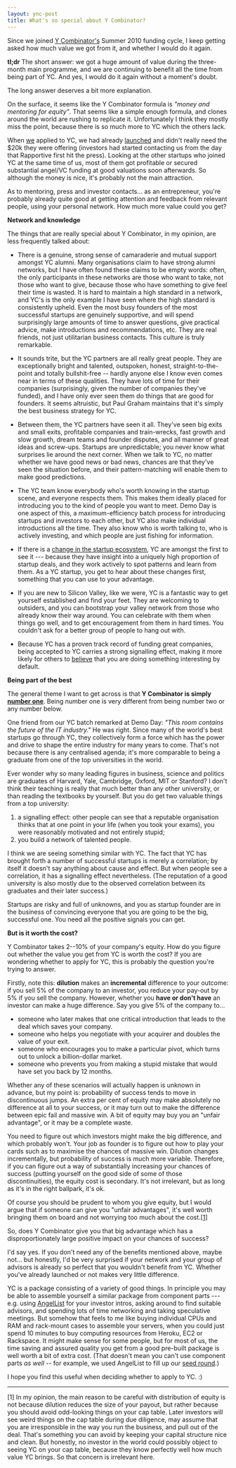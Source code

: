 ```yaml
---
layout: ync-post
title: What's so special about Y Combinator?
---
```


Since we joined [Y Combinator's](http://ycombinator.com/) Summer 2010 funding cycle, I keep
getting asked how much value we got from it, and whether I would do it again.

**tl;dr** The short answer: we got a huge amount of value during the three-month main
programme, and we are continuing to benefit all the time from being part of YC.
And yes, I would do it again without a moment's doubt.

The long answer deserves a bit more explanation.

On the surface, it seems like the Y Combinator formula is *"money and mentoring for equity"*. That
seems like a simple enough formula, and clones around the world are rushing to replicate it.
Unfortunately I think they mostly miss the point, because there is so much more to YC which the
others lack.

When [we](http://rapportive.com) applied to YC, we had already [launched](http://blog.rapportive.com/the-accidental-launch)
and didn't really need the $20k they were offering (investors had started contacting us from the
day that Rapportive first hit the press). Looking at the other startups who joined YC at the same
time of us, most of them got profitable or secured substantial angel/VC funding at good valuations
soon afterwards. So although the money is nice, it's probably not the main attraction.

As to mentoring, press and investor contacts... as an entrepreneur, you're probably already quite
good at getting attention and feedback from relevant people, using your personal network. How much
more value could you get?


**Network and knowledge**

The things that are really special about Y Combinator, in my opinion, are less frequently talked
about:

* There is a genuine, strong sense of camaraderie and mutual support amongst YC alumni. Many organisations
  claim to have strong alumni networks, but I have often found these claims to be empty words:
  often, the only participants in these networks are those who want to take, not those who want
  to give, because those who have something to give feel their time is wasted. It is hard to
  maintain a high standard in a network, and YC's is the only example I have seen where
  the high standard is consistently upheld. Even the most busy founders of the most successful startups
  are genuinely supportive, and will spend surprisingly large amounts of time to answer questions,
  give practical advice, make introductions and recommendations, etc. They are real friends, not
  just utilitarian business contacts. This culture is truly remarkable.

* It sounds trite, but the YC partners are all really great people. They are exceptionally
  bright and talented, outspoken, honest, straight-to-the-point and totally bullshit-free --
  hardly anyone else I know even comes near in terms of these qualities. They have lots of time
  for their companies (surprisingly, given the number of companies they've funded), and I have
  only ever seen them do things that are good for founders. It seems altruistic, but Paul Graham
  maintains that it's simply the best business strategy for YC.

* Between them, the YC partners have seen it all. They've seen big exits and small exits,
  profitable companies and train-wrecks, fast growth and slow growth, dream teams and founder
  disputes, and all manner of great ideas and screw-ups. Startups are unpredictable; you never
  know what surprises lie around the next corner. When we talk to YC, no matter whether we have
  good news or bad news, chances are that they've seen the situation before, and their
  pattern-matching will enable them to make good predictions.

* The YC team know everybody who's worth knowing in the startup scene, and everyone respects them.
  This makes them ideally placed for introducing you to the kind of people you want to meet.
  Demo Day is one aspect of this, a maximum-efficiency batch process for introducing startups and
  investors to each other, but YC also make individual introductions all the time. They also know
  who is worth talking to, who is actively investing, and which people are just fishing for
  information.

* If there is a [change in the startup ecosystem](http://www.paulgraham.com/future.html), YC are
  amongst the first to see it --- because they have insight into a uniquely high proportion of
  startup deals, and they work actively to spot patterns and learn from them. As a YC startup,
  you get to hear about these changes first, something that you can use to your advantage.

* If you are new to Silicon Valley, like we were, YC is a fantastic way to get yourself
  established and find your feet. They are welcoming to outsiders, and you can bootstrap your valley
  network from those who already know their way around. You can celebrate with them when things
  go well, and to get encouragement from them in hard times. You couldn't ask for a better group
  of people to hang out with.

* Because YC has a proven track record of funding great companies, being accepted to YC carries a
  strong signalling effect, making it more likely for others to
  [believe](http://thenextweb.com/industry/2011/02/07/y-combinator-partner-harjeet-taggar-start-fund-is-bad-news-for-bad-investors-interview/)
  that you are doing something interesting by default.


**Being part of the best**

The general theme I want to get across is that **Y Combinator is simply
[number one](http://blog.businessofsoftware.org/2009/09/joel-spolskys-talk-at-business-of-software-2008-on-being-number-one.html)**.
Being number one is very different from being number two or any number below.

One friend from our YC batch remarked at Demo Day: *"This room contains the future of the IT
industry."* He was right. Since many of the world's best startups go through YC, they collectively
form a force which has the power and drive to shape the entire industry for many years to come.
That's not because there is any centralised agenda; it's more comparable to being a graduate from
one of the top universities in the world.

Ever wonder why so many leading figures in business, science and politics are graduates of
Harvard, Yale, Cambridge, Oxford, MIT or Stanford? I don't think their teaching is really that
much better than any other university, or than reading the textbooks by yourself. But you do
get two valuable things from a top university:

1. a signalling effect: other people can see that a reputable organisation thinks that at one
   point in your life (when you took your exams), you were reasonably motivated and not entirely stupid;
2. you build a network of talented people.

I think we are seeing something similar with YC. The fact that YC has brought forth a number of
successful startups is merely a correlation; by itself it doesn't say anything about cause and
effect. But when people see a correlation, it has a signalling effect nevertheless. (The reputation
of a good university is also mostly due to the observed correlation between its graduates and their
later success.)

Startups are risky and full of unknowns, and you as startup founder are in the business of
convincing everyone that you are going to be the big, successful one. You need all the positive
signals you can get.


**But is it worth the cost?**

Y Combinator takes 2--10% of your company's equity. How do you figure out whether the value you
get from YC is worth the cost? If you are wondering whether to apply for YC, this is probably the
question you're trying to answer.

Firstly, note this: **dilution** makes an **incremental** difference to your outcome: if you sell
5% of the company to an investor, you reduce your pay-out by 5% if you sell the company. However,
whether you **have or don't have** an investor can make a huge difference. Say you give 5% of the
company to...

* someone who later makes that one critical introduction that leads to the deal which saves your
  company.
* someone who helps you negotiate with your acquirer and doubles the value of your exit.
* someone who encourages you to make a particular pivot, which turns out to unlock a
  billion-dollar market.
* someone who prevents you from making a stupid mistake that would have set you back by 12 months.

Whether any of these scenarios will actually happen is unknown in advance, but my point is:
probability of success tends to move in discontinuous jumps. An extra per cent of equity may make
absolutely no difference at all to your success, or it may turn out to make the difference between
epic fail and massive win. A bit of equity may buy you an "unfair advantage", or it may be a
complete waste.

You need to figure out which investors might make the big difference, and which probably won't.
Your job as founder is to figure out how to play your cards such as to maximise the chances of
massive win. Dilution changes incrementally, but probability of success is much more variable.
Therefore, if you can figure out a way of substantially increasing your chances of success
(putting yourself on the good side of some of those discontinuities), the equity cost is
secondary. It's not irrelevant, but as long as it's in the right ballpark, it's ok.

Of course you should be prudent to whom you give equity, but I would argue that if someone can
give you "unfair advantages", it's well worth bringing them on board and not worrying too much
about the cost.\[[1](#footnote-cap-table)\]

So, does Y Combinator give you that big advantage which has a disproportionately large positive
impact on your chances of success?

I'd say yes. If you don't need any of the benefits mentioned above, maybe not... but honestly, I'd
be very surprised if your network and your group of advisors is already so perfect that you
wouldn't benefit from YC. Whether you've already launched or not makes very little difference.

YC is a package consisting of a variety of good things. In principle you may be able to assemble
yourself a similar package from component parts --- e.g. using [AngelList](http://angel.co/) for
your investor intros, asking around to find suitable advisors, and spending lots of time networking
and taking speculative meetings. But somehow that feels to me like buying individual CPUs and RAM
and rack-mount cases to assemble your servers, when you could just spend 10 minutes to buy
computing resources from Heroku, EC2 or Rackspace. It might make sense for some people, but for
most of us, the time saving and assured quality you get from a good pre-built package is well
worth a bit of extra cost. (That doesn't mean you can't use component parts *as well* -- for
example, we used AngelList to fill up our
[seed round](http://techcrunch.com/2010/08/02/rapportive-funding/).)

I hope you find this useful when deciding whether to apply to YC. :)

* * *

<p id="footnote-cap-table">[1]
In my opinion, the main reason to be careful with distribution of equity is not because dilution
reduces the size of your payout, but rather because you should avoid odd-looking things on your
cap table. Later investors will see weird things on the cap table during due diligence, may assume
that you are irresponsible in the way you run the business, and pull out of the deal. That's
something you can avoid by keeping your capital structure nice and clean. But honestly, no investor
in the world could possibly object to seeing YC on your cap table, because they know perfectly well
how much value YC brings. So that concern is irrelevant here.</p>
